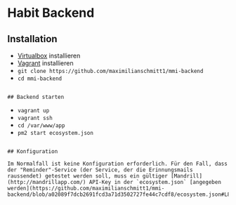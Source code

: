 # Habit Backend

## Installation

* [Virtualbox](https://www.vagrantup.com/downloads.html) installieren
* [Vagrant](https://www.vagrantup.com/) installieren
* `git clone https://github.com/maximilianschmitt1/mmi-backend`
* `cd mmi-backend`
```

## Backend starten

```
* `vagrant up`
* `vagrant ssh`
* `cd /var/www/app`
* `pm2 start ecosystem.json`
```

## Konfiguration

Im Normalfall ist keine Konfiguration erforderlich. Für den Fall, dass der "Reminder"-Service (der Service, der die Erinnungsmails raussendet) getestet werden soll, muss ein gültiger [Mandrill](http://mandrillapp.com/) API-Key in der `ecosystem.json` [angegeben werden](https://github.com/maximilianschmitt1/mmi-backend/blob/a02089f7dcb2691fcd3a71d3502727fe44c7cdf8/ecosystem.json#L8).
